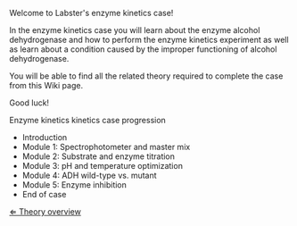 Welcome to Labster's enzyme kinetics case!

In the enzyme kinetics case you will learn about the enzyme alcohol
dehydrogenase and how to perform the enzyme kinetics experiment as well
as learn about a condition caused by the improper functioning of alcohol
dehydrogenase.

You will be able to find all the related theory required to complete the
case from this Wiki page.

Good luck!

Enzyme kinetics kinetics case progression

-   Introduction
-   Module 1: Spectrophotometer and master mix
-   Module 2: Substrate and enzyme titration
-   Module 3: pH and temperature optimization
-   Module 4: ADH wild-type vs. mutant
-   Module 5: Enzyme inhibition
-   End of case

[ ⇐ Theory overview](/wiki/Enzyme_Kinetics "wikilink")


